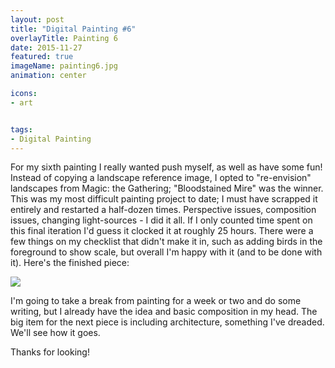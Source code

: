 ```yaml
---
layout: post
title: "Digital Painting #6"
overlayTitle: Painting 6
date: 2015-11-27
featured: true
imageName: painting6.jpg
animation: center

icons:
- art


tags:
- Digital Painting
---
```


<span class="dropcap">F</span>or my sixth painting I really wanted push myself, as well as have some fun! Instead of copying a landscape reference image, I opted to "re-envision" landscapes from Magic: the Gathering; "Bloodstained Mire" was the winner. This was my most difficult painting project to date; I must have scrapped it entirely and restarted a half-dozen times. Perspective issues, composition issues, changing light-sources - I did it all. If I only counted time spent on this final iteration I'd guess it clocked it at roughly 25 hours. There were a few things on my checklist that didn't make it in, such as adding birds in the foreground to show scale, but overall I'm happy with it (and to be done with it). Here's the finished piece:

<div class="fullscreen">
    <img src="{{ site.baseurl }}/image/assets/{{ page.imageName }}" class="outline shadows photo">
    <span class="icon-enlarge icon"></span>
</div>

I'm going to take a break from painting for a week or two and do some writing, but I already have the idea and basic composition in my head. The big item for the next piece is including architecture, something I've dreaded. We'll see how it goes.

Thanks for looking!

